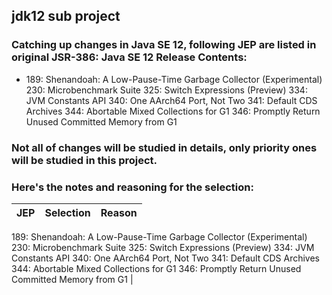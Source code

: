 ## jdk12 sub project

### Catching up changes in Java SE 12, following JEP are listed in original JSR-386: Java SE 12 Release Contents:

- 189:	Shenandoah: A Low-Pause-Time Garbage Collector (Experimental)
  230:	Microbenchmark Suite
  325:	Switch Expressions (Preview)
  334:	JVM Constants API
  340:	One AArch64 Port, Not Two
  341:	Default CDS Archives
  344:	Abortable Mixed Collections for G1
  346:	Promptly Return Unused Committed Memory from G1

### Not all of changes will be studied in details, only priority ones will be studied in this project. 
### Here's the notes and reasoning for the selection:

| JEP | Selection  | Reason                                                                   |
| --- | ---------- | ------------------------------------------------------------------------ |
189:	Shenandoah: A Low-Pause-Time Garbage Collector (Experimental)
230:	Microbenchmark Suite
325:	Switch Expressions (Preview)
334:	JVM Constants API
340:	One AArch64 Port, Not Two
341:	Default CDS Archives
344:	Abortable Mixed Collections for G1
346:	Promptly Return Unused Committed Memory from G1                                       |

